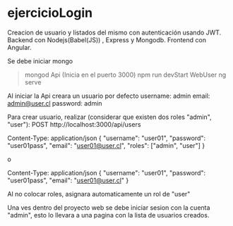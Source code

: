 # ejercicioLogin
Creacion de usuario y listados del mismo con autenticación usando JWT. Backend con Nodejs(Babel(JS)) , Express y Mongodb. Frontend con Angular.

Se debe iniciar mongo
> mongod
Api (Inicia en el puerto 3000)
> npm run devStart
WebUser
> ng serve

Al iniciar la Api creara un usuario por defecto
username: admin
email: admin@user.cl
password: admin

Para crear usuario, realizar (considerar que existen dos roles "admin", "user"):
POST http://localhost:3000/api/users

Content-Type: application/json
{
    "username": "user01",
    "password": "user01pass",
    "email": "user01@user.cl",
    "roles": ["admin", "user"]
}

o

Content-Type: application/json
{
    "username": "user01",
    "password": "user01pass",
    "email": "user01@user.cl"
}

Al no colocar roles, asignara automaticamente un rol de "user"

Una ves dentro del proyecto web se debe iniciar sesion con la cuenta "admin", esto lo llevara a una pagina con la lista de usuarios creados.
